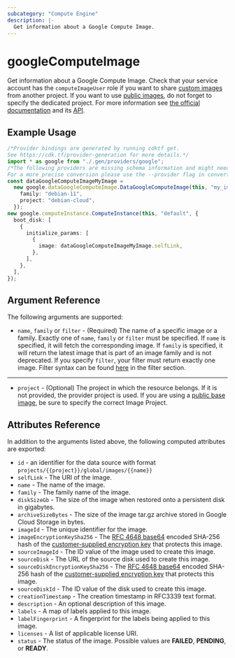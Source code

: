 ```yaml
---
subcategory: "Compute Engine"
description: |-
  Get information about a Google Compute Image.
---
```


# googleComputeImage

Get information about a Google Compute Image. Check that your service account has the `computeImageUser` role if you want to share [custom images](https://cloud.google.com/compute/docs/images/sharing-images-across-projects) from another project. If you want to use [public images][pubimg], do not forget to specify the dedicated project. For more information see
[the official documentation](https://cloud.google.com/compute/docs/images) and its [API](https://cloud.google.com/compute/docs/reference/latest/images).

## Example Usage

```typescript
/*Provider bindings are generated by running cdktf get.
See https://cdk.tf/provider-generation for more details.*/
import * as google from "./.gen/providers/google";
/*The following providers are missing schema information and might need manual adjustments to synthesize correctly: google.
For a more precise conversion please use the --provider flag in convert.*/
const dataGoogleComputeImageMyImage =
  new google.dataGoogleComputeImage.DataGoogleComputeImage(this, "my_image", {
    family: "debian-11",
    project: "debian-cloud",
  });
new google.computeInstance.ComputeInstance(this, "default", {
  boot_disk: [
    {
      initialize_params: [
        {
          image: dataGoogleComputeImageMyImage.selfLink,
        },
      ],
    },
  ],
});

```

## Argument Reference

The following arguments are supported:

* `name`, `family` or `filter` - (Required) The name of a specific image or a family.
  Exactly one of `name`, `family` or `filter` must be specified. If `name` is specified, it will fetch
  the corresponding image. If `family` is specified, it will return the latest image
  that is part of an image family and is not deprecated. If you specify `filter`, your
  filter must return exactly one image. Filter syntax can be found [here](https://cloud.google.com/compute/docs/reference/rest/v1/images/list) in the filter section.

***

* `project` - (Optional) The project in which the resource belongs. If it is not
  provided, the provider project is used. If you are using a
  [public base image][pubimg], be sure to specify the correct Image Project.

## Attributes Reference

In addition to the arguments listed above, the following computed attributes are
exported:

* `id` - an identifier for the data source  with format `projects/{{project}}/global/images/{{name}}`
* `selfLink` - The URI of the image.
* `name` - The name of the image.
* `family` - The family name of the image.
* `diskSizeGb` - The size of the image when restored onto a persistent disk in gigabytes.
* `archiveSizeBytes` - The size of the image tar.gz archive stored in Google Cloud Storage in bytes.
* `imageId` - The unique identifier for the image.
* `imageEncryptionKeySha256` - The [RFC 4648 base64](https://tools.ietf.org/html/rfc4648#section-4)
  encoded SHA-256 hash of the [customer-supplied encryption key](https://cloud.google.com/compute/docs/disks/customer-supplied-encryption)
  that protects this image.
* `sourceImageId` - The ID value of the image used to create this image.
* `sourceDisk` - The URL of the source disk used to create this image.
* `sourceDiskEncryptionKeySha256` - The [RFC 4648 base64](https://tools.ietf.org/html/rfc4648#section-4)
  encoded SHA-256 hash of the [customer-supplied encryption key](https://cloud.google.com/compute/docs/disks/customer-supplied-encryption)
  that protects this image.
* `sourceDiskId` - The ID value of the disk used to create this image.
* `creationTimestamp` - The creation timestamp in RFC3339 text format.
* `description` - An optional description of this image.
* `labels` - A map of labels applied to this image.
* `labelFingerprint` - A fingerprint for the labels being applied to this image.
* `licenses` - A list of applicable license URI.
* `status` - The status of the image. Possible values are **FAILED**, **PENDING**, or **READY**.

[pubimg]: https://cloud.google.com/compute/docs/images#os-compute-support "Google Cloud Public Base Images"
